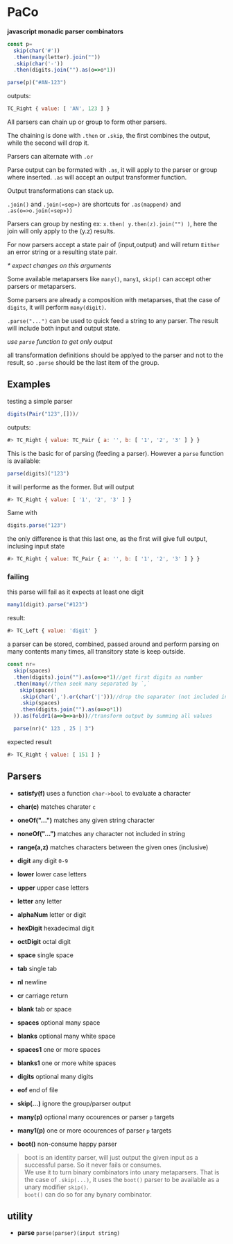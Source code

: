 # PaCo

**javascript monadic parser combinators**

```javascript
const p=
  skip(char('#'))
  .then(many(letter).join(""))
  .skip(char('-'))
  .then(digits.join("").as(o=>o*1))

parse(p)("#AN-123")
```

outputs:
```javascript
TC_Right { value: [ 'AN', 123 ] }
```

All parsers can chain up or group to form other parsers.

The chaining is done with `.then` or `.skip`, the first combines the output, while the second will drop it.

Parsers can alternate with `.or`

Parse output can be formated with `.as`, it will apply to the parser or group where inserted. `.as` will accept an output transformer function.

Output transformations can stack up.

`.join()` and `.join(«sep»)` are shortcuts for `.as(mappend)` and `.as(o=>o.join(«sep»))`

Parsers can group by nesting ex: `x.then( y.then(z).join("") )`, here the join will only apply to the (y.z) results.

For now parsers accept a state pair of (input,output) and will return `Either` an error string or a resulting state pair.

_* expect changes on this arguments_

Some available metaparsers like `many()`, `many1`, `skip()` can accept other parsers or metaparsers.

Some parsers are already a composition with metaparses, that the case of `digits`, it will perform `many(digit)`.

`.parse("...")` can be used to quick feed a string to any parser.
The result will include both input and output state.

_use `parse` function to get only output_

all transformation definitions should be applyed to the parser and not to the result, so `.parse` should be the last item of the group.

## Examples

testing a simple parser

```javascript
digits(Pair("123",[]))/
```
outputs:
```javascript
#> TC_Right { value: TC_Pair { a: '', b: [ '1', '2', '3' ] } }
```
This is the basic for of parsing (feeding a parser). However a `parse` function is available:

```javascript
parse(digits)("123")
```
it will performe as the former. But will output

```javascript
#> TC_Right { value: [ '1', '2', '3' ] }
```

Same with

```javascript
digits.parse("123")
```
the only difference is that this last one, as the first will give full output, inclusing input state

```javascript
#> TC_Right { value: TC_Pair { a: '', b: [ '1', '2', '3' ] } }
```

### failing

this parse will fail as it expects at least one digit

```javascript
many1(digit).parse("#123")
```
result:
```javascript
#> TC_Left { value: 'digit' }
```
a parser can be stored, combined, passed around and perform parsing on many contents many times, all transitory state is keep outside.

```javascript
const nr=
  skip(spaces)
  .then(digits).join("").as(o=>o*1)//get first digits as number
  .then(many(//then seek many separated by `,`
    skip(spaces)
    .skip(char(',').or(char('|')))//drop the separator (not included in output)
    .skip(spaces)
    .then(digits.join("").as(o=>o*1))
  )).as(foldr1(a=>b=>a+b))//transform output by summing all values

  parse(nr)(" 123 , 25 | 3")
```

expected result
```javascript
#> TC_Right { value: [ 151 ] }
```

## Parsers

- **satisfy(f)** uses a function `char->bool` to evaluate a character

- **char(c)** matches charater `c`

- **oneOf("...")** matches any given string character

- **noneOf("...")** matches any character not included in string

- **range(a,z)** matches characters between the given ones (inclusive)

- **digit** any digit `0-9`

- **lower** lower case letters

- **upper** upper case letters

- **letter** any letter

- **alphaNum** letter or digit

- **hexDigit** hexadecimal digit

- **octDigit** octal digit

- **space** single space

- **tab** single tab

- **nl** newline

- **cr** carriage return

- **blank** tab or space

- **spaces** optional many space

- **blanks** optional many white space

- **spaces1** one or more spaces

- **blanks1** one or more white spaces

- **digits** optional many digits

- **eof** end of file

- **skip(...)** ignore the group/parser output

- **many(p)** optional many ocourences or parser `p` targets

- **many1(p)** one or more ocourences of parser `p` targets

- **boot()** non-consume happy parser

> boot is an identity parser, will just output the given input as a successful parse. So it never fails or consumes.  
We use it to turn binary combinators into unary metaparsers. That is the case of `.skip(...)`, it uses the `boot()` parser to be available as a unary modifier `skip()`.  
`boot()` can do so for any bynary combinator.

## utility

- **parse** `parse(parser)(input string)`

